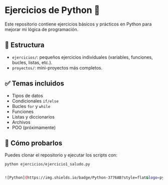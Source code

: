 # Ejercicios de Python 🐍

Este repositorio contiene ejercicios básicos y prácticos en Python para mejorar mi lógica de programación.

## 📂 Estructura

- `ejercicios/`: pequeños ejercicios individuales (variables, funciones, bucles, listas, etc.).
- `proyectos/`: mini-proyectos más completos.

## ✅ Temas incluidos

- Tipos de datos
- Condicionales `if/else`
- Bucles `for` y `while`
- Funciones
- Listas y diccionarios
- Archivos
- POO (próximamente)

## 🚀 Cómo probarlos

Puedes clonar el repositorio y ejecutar los scripts con:

```bash
python ejercicios/ejercicio1_saludo.py


![Python](https://img.shields.io/badge/Python-3776AB?style=flat&logo=python&logoColor=white)
